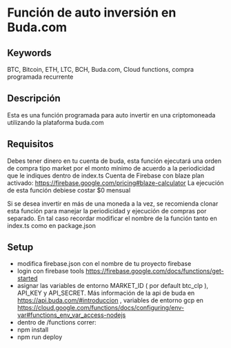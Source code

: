 # Función de auto inversión en Buda.com

## Keywords

BTC, Bitcoin, ETH, LTC, BCH, Buda.com, Cloud functions, compra programada recurrente

## Descripción

Esta es una función programada para auto invertir en una criptomoneada utilizando la plataforma buda.com

## Requisitos

Debes tener dinero en tu cuenta de buda, esta función ejecutará una orden de compra tipo market por el monto mínimo de acuerdo a la periodicidad que le indiques dentro de index.ts
Cuenta de Firebase con blaze plan activado: https://firebase.google.com/pricing#blaze-calculator
La ejecución de esta función debiese costar $0 mensual

Si se desea invertir en más de una moneda a la vez, se recomienda clonar esta función para manejar la periodicidad y ejecución de compras por separado. 
En tal caso recordar modificar el nombre de la función tanto en index.ts como en package.json

## Setup

* modifica firebase.json con el nombre de tu proyecto firebase
* login con firebase tools https://firebase.google.com/docs/functions/get-started
* asignar las variables de entorno MARKET_ID ( por default btc_clp ), API_KEY y  API_SECRET. Más información de la api de buda en https://api.buda.com/#introduccion , variables de entorno gcp en https://cloud.google.com/functions/docs/configuring/env-var#functions_env_var_access-nodejs
* dentro de  /functions correr:
* npm install
* npm run deploy
